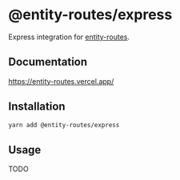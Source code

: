 # @entity-routes/express

Express integration for [entity-routes](../../README.md).

## Documentation

https://entity-routes.vercel.app/

## Installation

```sh
yarn add @entity-routes/express
```

## Usage

TODO
